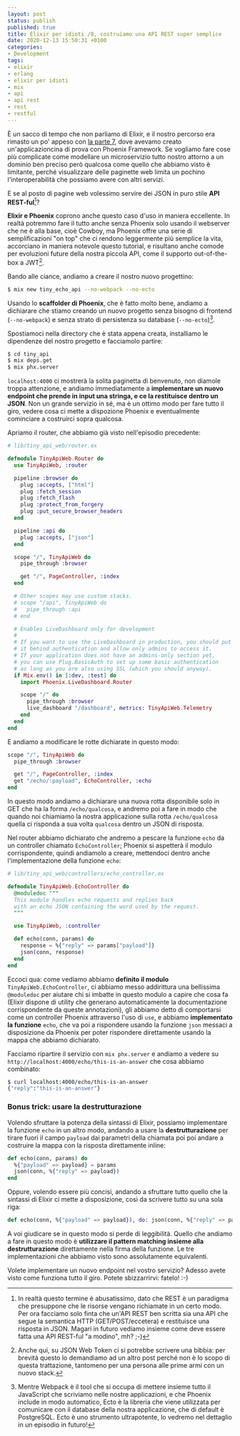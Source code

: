 ```yaml
---
layout: post
status: publish
published: true
title: Elixir per idioti /8, costruiamo una API REST super semplice
date: 2020-12-13 15:50:31 +0100
categories: 
- Development
tags:
- elixir
- erlang
- elixir per idioti
- mix
- api
- api rest
- rest
- restful
---
```


È un sacco di tempo che non parliamo di Elixir, e il nostro percorso era rimasto un po' appeso con [la parte 7](https://dottorblaster.it/2018/09/elixir-for-dummies-7/), dove avevamo creato un'applicazioncina di prova con Phoenix Framework. Se vogliamo fare cose più complicate come modellare un microservizio tutto nostro attorno a un dominio ben preciso però qualcosa come quello che abbiamo visto è limitante, perché visualizzare delle paginette web limita un pochino l'interoperabilità che possiamo avere con altri servizi.

E se al posto di pagine web volessimo servire dei JSON in puro stile **API REST-ful**[^1]?

**Elixir e Phoenix** coprono anche questo caso d'uso in maniera eccellente. In realtà potremmo fare il tutto anche senza Phoenix solo usando il webserver che ne è alla base, cioè Cowboy, ma Phoenix offre una serie di semplificazioni "on top" che ci rendono leggermente più semplice la vita, accorciano in maniera notevole questo tutorial, e risultano anche comode per evoluzioni future della nostra piccola API, come il supporto out-of-the-box a JWT[^2].

Bando alle ciance, andiamo a creare il nostro nuovo progettino:

```sh
$ mix new tiny_echo_api --no-webpack --no-ecto
```

Usando lo **scaffolder di Phoenix**, che è fatto molto bene, andiamo a dichiarare che stiamo creando un nuovo progetto senza bisogno di frontend (`--no-webpack`) e senza strato di persistenza su database (`--no-ecto`)[^3].

Spostiamoci nella directory che è stata appena creata, installiamo le dipendenze del nostro progetto e facciamolo partire:

```sh
$ cd tiny_api
$ mix deps.get
$ mix phx.server
```

`localhost:4000` ci mostrerà la solita paginetta di benvenuto, non diamole troppa attenzione, e andiamo immediatamente a **implementare un nuovo endpoint che prende in input una stringa, e ce la restituisce dentro un JSON**. Non un grande servizio in sé, ma è un ottimo modo per fare tutto il giro, vedere cosa ci mette a dispozione Phoenix e eventualmente cominciare a costruirci sopra qualcosa.

Apriamo il router, che abbiamo già visto nell'episodio precedente:

```elixir
# lib/tiny_api_web/router.ex

defmodule TinyApiWeb.Router do
  use TinyApiWeb, :router

  pipeline :browser do
    plug :accepts, ["html"]
    plug :fetch_session
    plug :fetch_flash
    plug :protect_from_forgery
    plug :put_secure_browser_headers
  end

  pipeline :api do
    plug :accepts, ["json"]
  end

  scope "/", TinyApiWeb do
    pipe_through :browser

    get "/", PageController, :index
  end

  # Other scopes may use custom stacks.
  # scope "/api", TinyApiWeb do
  #   pipe_through :api
  # end

  # Enables LiveDashboard only for development
  #
  # If you want to use the LiveDashboard in production, you should put
  # it behind authentication and allow only admins to access it.
  # If your application does not have an admins-only section yet,
  # you can use Plug.BasicAuth to set up some basic authentication
  # as long as you are also using SSL (which you should anyway).
  if Mix.env() in [:dev, :test] do
    import Phoenix.LiveDashboard.Router

    scope "/" do
      pipe_through :browser
      live_dashboard "/dashboard", metrics: TinyApiWeb.Telemetry
    end
  end
end
```

E andiamo a modificare le rotte dichiarate in questo modo:

```elixir
scope "/", TinyApiWeb do
  pipe_through :browser

  get "/", PageController, :index
  get "/echo/:payload", EchoController, :echo
end
```

In questo modo andiamo a dichiarare una nuova rotta disponibile solo in GET che ha la forma `/echo/qualcosa`, e andremo poi a fare in modo che quando noi chiamiamo la nostra applicazione sulla rotta `/echo/qualcosa` quella ci risponda a sua volta `qualcosa` dentro un JSON di risposta.

Nel router abbiamo dichiarato che andremo a pescare la funzione `echo` da un controller chiamato `EchoController`; Phoenix si aspetterà il modulo corrispondente, quindi andiamolo a creare, mettendoci dentro anche l'implementazione della funzione `echo`:

```elixir
# lib/tiny_api_web/controllers/echo_controller.ex

defmodule TinyApiWeb.EchoController do
  @moduledoc """
  This module handles echo requests and replies back
  with an echo JSON containing the word used by the request.
  """

  use TinyApiWeb, :controller

  def echo(conn, params) do
    response = %{"reply" => params["payload"]}
    json(conn, response)
  end
end
```

Eccoci qua: come vediamo abbiamo **definito il modulo** `TinyApiWeb.EchoController`, ci abbiamo messo addirittura una bellissima `@moduledoc` per aiutare chi si imbatte in questo modulo a capire che cosa fa (Elixir dispone di utility che generano automaticamente la documentazione corrispondente da queste annotazioni), gli abbiamo detto di comportarsi come un controller Phoenix attraverso l'uso di `use`, e abbiamo **implementato la funzione** `echo`, che va poi a rispondere usando la funzione `json` messaci a disposizione da Phoenix per poter rispondere direttamente usando la mappa che abbiamo dichiarato.

Facciamo ripartire il servizio con `mix phx.server` e andiamo a vedere su `http://localhost:4000/echo/this-is-an-answer` che cosa abbiamo combinato:

```sh
$ curl localhost:4000/echo/this-is-an-answer
{"reply":"this-is-an-answer"}
```

### Bonus trick: usare la destrutturazione
Volendo sfruttare la potenza della sintassi di Elixir, possiamo implementare la funzione `echo` in un altro modo, andando a usare la **destrutturazione** per tirare fuori il campo `payload` dai parametri della chiamata poi poi andare a costruire la mappa con la risposta direttamente inline:

```elixir
def echo(conn, params) do
  %{"payload" => payload} = params
  json(conn, %{"reply" => payload})
end
```

Oppure, volendo essere più concisi, andando a sfruttare tutto quello che la sintassi di Elixir ci mette a disposizione, così da scrivere tutto su una sola riga:

```elixir
def echo(conn, %{"payload" => payload}), do: json(conn, %{"reply" => payload})
```

A voi giudicare se in questo modo si perde di leggibilità. Quello che andiamo a fare in questo modo è **utilizzare il pattern matching insieme alla destrutturazione** direttamente nella firma della funzione. Le tre implementazioni che abbiamo visto sono assolutamente equivalenti.

Volete implementare un nuovo endpoint nel vostro servizio? Adesso avete visto come funziona tutto il giro. Potete sbizzarrirvi: fatelo! :-)

[^1]: In realtà questo termine è abusatissimo, dato che REST è un paradigma che presuppone che le risorse vengano richiamate in un certo modo. Per ora facciamo solo finta che un'API REST ben scritta sia una API che segue la semantica HTTP (GET/POST/eccetera) e restituisce una risposta in JSON. Magari in futuro vediamo insieme come deve essere fatta una API REST-ful "a modino", mh? ;-)

[^2]: Anche qui, su JSON Web Token ci si potrebbe scrivere una bibbia: per brevità questo lo demandiamo ad un altro post perché non è lo scopo di questa trattazione, tantomeno per una persona alle prime armi con un nuovo stack.

[^3]: Mentre Webpack è il tool che si occupa di mettere insieme tutto il JavaScript che scriviamo nelle nostre applicazioni, e che Phoenix include in modo automatico, Ecto è la libreria che viene utilizzata per comunicare con il database della nostra applicazione, che di default è PostgreSQL. Ecto è uno strumento ultrapotente, lo vedremo nel dettaglio in un episodio in futuro!
